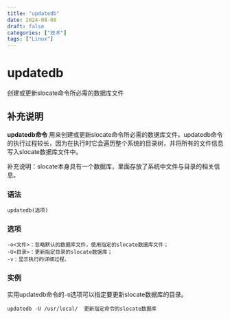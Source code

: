 ```yaml
---
title: "updatedb"
date: 2024-08-08
draft: false
categories: ["技术"]
tags: ["Linux"]
---
```

updatedb
===

创建或更新slocate命令所必需的数据库文件

## 补充说明

**updatedb命令** 用来创建或更新slocate命令所必需的数据库文件。updatedb命令的执行过程较长，因为在执行时它会遍历整个系统的目录树，并将所有的文件信息写入slocate数据库文件中。

补充说明：slocate本身具有一个数据库，里面存放了系统中文件与目录的相关信息。

###  语法

```shell
updatedb(选项)
```

###  选项

```shell
-o<文件>：忽略默认的数据库文件，使用指定的slocate数据库文件；
-U<目录>：更新指定目录的slocate数据库；
-v：显示执行的详细过程。
```

###  实例

实用updatedb命令的`-U`选项可以指定要更新slocate数据库的目录。

```shell
updatedb -U /usr/local/  更新指定命令的slocate数据库
```


